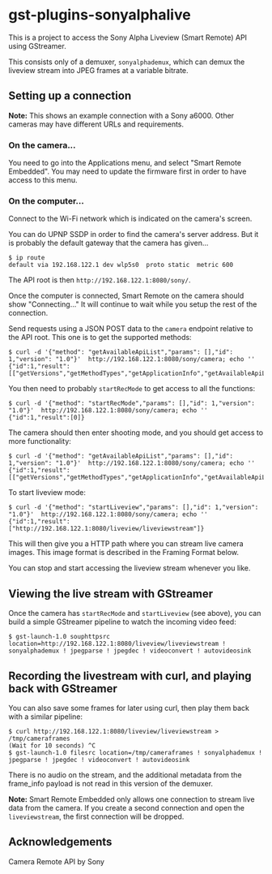 # gst-plugins-sonyalphalive

This is a project to access the Sony Alpha Liveview (Smart Remote) API using GStreamer.

This consists only of a demuxer, `sonyalphademux`, which can demux the liveview stream into JPEG frames at a variable bitrate.

## Setting up a connection

**Note:** This shows an example connection with a Sony a6000.  Other cameras may have different URLs and requirements.

### On the camera...

You need to go into the Applications menu, and select "Smart Remote Embedded".  You may need to update the firmware first in order to have access to this menu.

### On the computer...

Connect to the Wi-Fi network which is indicated on the camera's screen.

You can do UPNP SSDP in order to find the camera's server address.  But it is probably the default gateway that the camera has given...

```
$ ip route
default via 192.168.122.1 dev wlp5s0  proto static  metric 600 
```

The API root is then `http://192.168.122.1:8080/sony/`.

Once the computer is connected, Smart Remote on the camera should show "Connecting..."  It will continue to wait while you setup the rest of the connection.

Send requests using a JSON POST data to the `camera` endpoint relative to the API root.  This one is to get the supported methods:

```
$ curl -d '{"method": "getAvailableApiList","params": [],"id": 1,"version": "1.0"}'  http://192.168.122.1:8080/sony/camera; echo ''
{"id":1,"result":[["getVersions","getMethodTypes","getApplicationInfo","getAvailableApiList","getEvent","startRecMode","stopRecMode"]]}
```

You then need to probably `startRecMode` to get access to all the functions:

```
$ curl -d '{"method": "startRecMode","params": [],"id": 1,"version": "1.0"}'  http://192.168.122.1:8080/sony/camera; echo ''
{"id":1,"result":[0]}
```

The camera should then enter shooting mode, and you should get access to more functionality:

```
$ curl -d '{"method": "getAvailableApiList","params": [],"id": 1,"version": "1.0"}'  http://192.168.122.1:8080/sony/camera; echo ''
{"id":1,"result":[["getVersions","getMethodTypes","getApplicationInfo","getAvailableApiList","getEvent","actTakePicture","stopRecMode","startLiveview","stopLiveview","actZoom","setSelfTimer","getSelfTimer","getAvailableSelfTimer","getSupportedSelfTimer","getExposureCompensation","getAvailableExposureCompensation","getSupportedExposureCompensation","setShootMode","getShootMode","getAvailableShootMode","getSupportedShootMode","getSupportedFlashMode"]]}
```

To start liveview mode:

```
$ curl -d '{"method": "startLiveview","params": [],"id": 1,"version": "1.0"}'  http://192.168.122.1:8080/sony/camera; echo ''
{"id":1,"result":["http://192.168.122.1:8080/liveview/liveviewstream"]}
```

This will then give you a HTTP path where you can stream live camera images.  This image format is described in the Framing Format below.

You can stop and start accessing the liveview stream whenever you like.

## Viewing the live stream with GStreamer

Once the camera has `startRecMode` and `startLiveview` (see above), you can build a simple GStreamer pipeline to watch the incoming video feed:

```
$ gst-launch-1.0 souphttpsrc location=http://192.168.122.1:8080/liveview/liveviewstream ! sonyalphademux ! jpegparse ! jpegdec ! videoconvert ! autovideosink
```

## Recording the livestream with curl, and playing back with GStreamer

You can also save some frames for later using curl, then play them back with a similar pipeline:

```
$ curl http://192.168.122.1:8080/liveview/liveviewstream > /tmp/cameraframes
(Wait for 10 seconds) ^C
$ gst-launch-1.0 filesrc location=/tmp/cameraframes ! sonyalphademux ! jpegparse ! jpegdec ! videoconvert ! autovideosink
```

There is no audio on the stream, and the additional metadata from the frame_info payload is not read in this version of the demuxer.

**Note:** Smart Remote Embedded only allows one connection to stream live data from the camera.  If you create a second connection and open the `liveviewstream`, the first connection will be dropped.

## Acknowledgements

Camera Remote API by Sony


